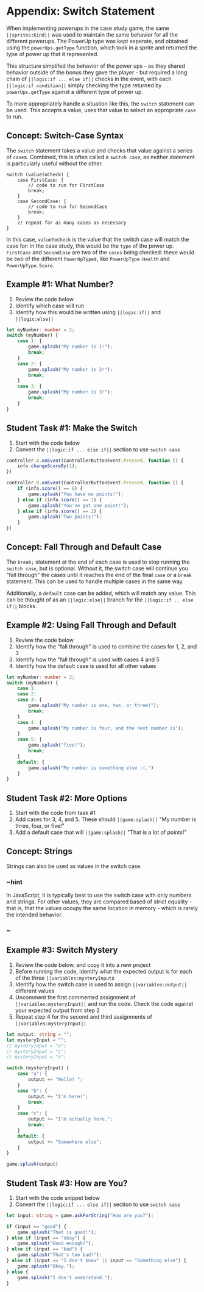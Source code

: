 # Appendix: Switch Statement

When implementing powerups in the case study game,
the same ``||sprites:Kind||`` was used to maintain the
same behavior for all the different powerups.
The PowerUp type was kept seperate, and obtained using the ``powerUps.getType``
function, which took in a sprite and returned the type of power up that it represented.

This structure simplifed the behavior of the power ups -
as they shared behavior outside of the bonus they gave the player -
but required a long chain of ``||logic:if ... else if||`` checks in the event,
with each ``||logic:if condition||`` simply checking the type returned by
``powerUps.getType`` against a different type of power up.

To more appropriately handle a situation like this, the ``switch`` statement can be used.
This accepts a value, uses that value to select an appropriate ``case`` to run.

## Concept: Switch-Case Syntax

The ``switch`` statement takes a value and checks that value against a series of ``case``s.
Combined, this is often called a ``switch case``,
as neither statement is particularly useful without the other.

```typescript-ignore
switch (valueToCheck) {
    case FirstCase: {
        // code to run for FirstCase
        break;
    }
    case SecondCase: {
        // code to run for SecondCase
        break;
    }
    // repeat for as many cases as necessary
}
```

In this case, ``valueToCheck`` is the value that the switch case will match the case for:
in the case study, this would be the ``type`` of the power up.
``FirstCase`` and ``SecondCase`` are two of the ``cases`` being checked:
these would be two of the different ``PowerUpType``s,
like ``PowerUpType.Health`` and ``PowerUpType.Score``. 

## Example #1: What Number?

1. Review the code below
2. Identify which case will run
3. Identify how this would be written using ``||logic:if||`` and ``||logic:else||``

```typescript
let myNumber: number = 2;
switch (myNumber) {
    case 1: {
        game.splash("My number is 1!");
        break;
    }
    case 2: {
        game.splash("My number is 2!");
        break;
    }
    case 3: {
        game.splash("My number is 3!");
        break;
    }
}
```

## Student Task #1: Make the Switch

1. Start with the code below
2. Convert the ``||logic:if ... else if||`` section to use ``switch case``

```typescript
controller.A.onEvent(ControllerButtonEvent.Pressed, function () {
    info.changeScoreBy(1);
})

controller.B.onEvent(ControllerButtonEvent.Pressed, function () {
    if (info.score() == 0) {
        game.splash("You have no points!");
    } else if (info.score() == 1) {
        game.splash("You've got one point!");
    } else if (info.score() == 2) {
        game.splash("Two points!");
    }
})
```

## Concept: Fall Through and Default Case

The ``break;`` statement at the end of each case is used to stop running the
``switch case``, but is optional.
Without it, the switch case will continue you "fall through" the cases until
it reaches the end of the final ``case`` or a ``break`` statement.
This can be used to handle multiple cases in the same way.

Additionally, a ``default`` case can be added, which will match any value.
This can be thought of as an ``||logic:else||`` branch for the
``||logic:if .. else if||`` blocks.

## Example #2: Using Fall Through and Default

1. Review the code below
2. Identify how the "fall through" is used to combine the cases for 1, 2, and 3
3. Identify how the "fall through" is used with cases 4 and 5
4. Identify how the default case is used for all other values

```typescript
let myNumber: number = 2;
switch (myNumber) {
    case 1:
    case 2:
    case 3: {
        game.splash("My number is one, two, or three!");
        break;
    }
    case 4: {
        game.splash("My number is four, and the next number is");
    }
    case 5: {
        game.splash("five!");
        break;
    }
    default: {
        game.splash("My number is something else :(.")
    }
}
```

## Student Task #2: More Options

1. Start with the code from task #1
2. Add cases for 3, 4, and 5. These should ``||game:splash||``
"My number is three, four, or five!"
3. Add a default case that will ``||game:splash||``
"That is a lot of points!"

## Concept: Strings

Strings can also be used as values in the switch case.

### ~hint

In JavaScript, it is typically best to use the switch case with only numbers and strings.
For other values, they are compared based of strict equality -
that is, that the values occupy the same location in memory -
which is rarely the intended behavior.

### ~

## Example #3: Switch Mystery

1. Review the code below, and copy it into a new project
2. Before running the code, identify what the expected output is
for each of the three ``||variables:mysteryInput``s
3. Identify how the switch case is used to assign ``||variables:output||`` different values
4. Uncomment the first commented assignment of ``||variables:mysteryInput||``
and run the code.
Check the code against your expected output from step 2
5. Repeat step 4 for the second and third assignments of ``||variables:mysteryInput||``

```typescript
let output: string = "";
let mysteryInput = "";
// mysteryInput = "a";
// mysteryInput = "c";
// mysteryInput = "z";

switch (mysteryInput) {
    case "a": {
        output += "Hello! ";
    }
    case "b": {
        output += "I'm here!";
        break;
    }
    case "c": {
        output += "I'm actually here.";
        break;
    }
    default: {
        output += "Somewhere else";
    }
}

game.splash(output)
```

## Student Task #3: How are You?

1. Start with the code snippet below
2. Convert the ``||logic:if ... else if||`` section to use ``switch case``

```typescript
let input: string = game.askForString("How are you?");

if (input == "good") {
    game.splash("That is good!");
} else if (input == "okay") {
    game.splash("Good enough!");
} else if (input == "bad") {
    game.splash("That's too bad!");
} else if (input == "I don't know" || input == "Something else") {
    game.splash("Okay.");
} else {
    game.splash("I don't understand.");
}
```